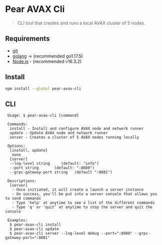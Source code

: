 # Pear AVAX Cli

> CLI tool that creates and runs a local AVAX cluster of 5 nodes.

## Requirements

- [git](https://git-scm.com/book/en/v2/Getting-Started-Installing-Git)
- [golang](https://go.dev/) -> (recommended go1.17.5)
- [Node.js](https://nodejs.org/en/) - (recommended v16.3.2)

## Install

```bash
npm install --global pear-avax-cli
```

## CLI

```shell
 Usage: $ pear-avax-cli [command]

 Commands:
  install - Install and configure AVAX node and network runner
  update - Update AVAX node and network runner
  server - Creates a cluster of 5 AVAX nodes running locally

 Options:
  [install, update]
   none
  [server]
  --log-level string     (default: "info")
  --port string       (default: ":8080")
  --grpc-gateway-port string   (default ":8081")

 Descriptions:
  [server]
   - Once initiated, it will create a launch a server instance
   - On success, you'll be put into a server console that allows you to send commands
   - Type 'help' at anytime to see a list of the different commands
   - Type 'q' or 'quit' at anytime to stop the server and quit the console

 Examples:
  $ pear-avax-cli install
  $ pear-avax-cli update
  $ pear-avax-cli server --log-level debug --port=":8080" --grpc-gateway-port=":8081"
```

